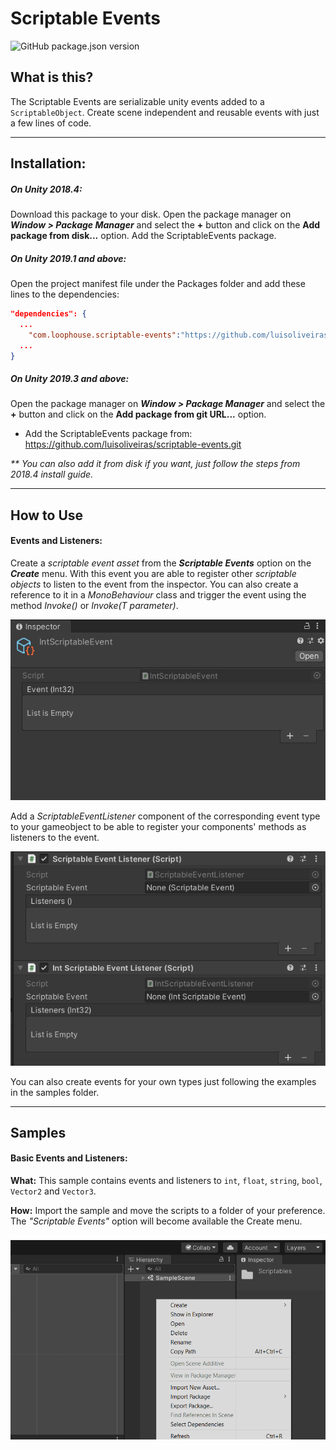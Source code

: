 # Scriptable Events
![GitHub package.json version](https://img.shields.io/github/package-json/v/luisoliveiras/scriptable-events?color=green)

## What is this?
The Scriptable Events are serializable unity events added to a `ScriptableObject`. Create scene independent and reusable events with just a few lines of code.

---
## Installation:
##### On Unity 2018.4:
Download this package to your disk.
Open the package manager on _**Window > Package Manager**_ and select the **+** button and click on the **Add package from disk...** option. Add the ScriptableEvents package.

##### On Unity 2019.1 and above:
Open the project manifest file under the Packages folder and add these lines to the dependencies:
```json
"dependencies": {
  ...
    "com.loophouse.scriptable-events":"https://github.com/luisoliveiras/scriptable-events.git",
  ...
}

```

##### On Unity 2019.3 and above:
Open the package manager on _**Window > Package Manager**_ and select the **+** button and click on the **Add package from git URL...** option.
- Add the ScriptableEvents package from: https://github.com/luisoliveiras/scriptable-events.git

_\** You can also add it from disk if you want, just follow the steps from 2018.4 install guide._

---
## How to Use
#### Events and Listeners:

Create a _scriptable event asset_ from the _**Scriptable Events**_ option on the _**Create**_ menu. With this event you are able to register other _scriptable objects_ to listen to the event from the inspector. You can also create a reference to it in a _MonoBehaviour_ class and trigger the event using the method _Invoke()_ or _Invoke(T parameter)_.

![Scriptable event asset example](https://raw.githubusercontent.com/luisoliveiras/project-images/master/scriptable-events/scriptable_event_example.png)

Add a _ScriptableEventListener_ component of the corresponding event type to your gameobject to be able to register your components' methods as listeners to the event.

![Scriptable event asset example](https://raw.githubusercontent.com/luisoliveiras/project-images/master/scriptable-events/event_listener_examples.png)

You can also create events for your own types just following the examples in the samples folder.

---
## Samples
#### Basic Events and Listeners:

**What:** This sample contains events and listeners to `int`, `float`, `string`, `bool`, `Vector2` and `Vector3`.

**How:** Import the sample and move the scripts to a folder of your preference. The _"Scriptable Events"_ option will become available the Create menu.

![Basic Events and Listeners Example](https://raw.githubusercontent.com/luisoliveiras/project-images/master/scriptable-events/sample_01_use_example.gif)
